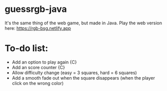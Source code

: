 # guessrgb-java

It's the same thing of the web game, but made in Java.
Play the web version here: https://rgb-bsg.netlify.app


# To-do list:
 - Add an option to play again {C}
 - Add an score counter {C}
 - Allow difficulty change (easy = 3 squares, hard = 6 squares)
 - Add a smooth fade out when the square disappears (when the player click on the wrong color)
